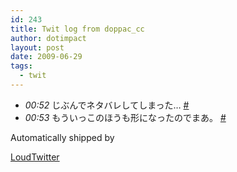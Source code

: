 ```yaml
---
id: 243
title: Twit log from doppac_cc
author: dotimpact
layout: post
date: 2009-06-29
tags:
  - twit
---
```

<ul class="loudtwitter">
  <li>
    <em>00:52</em> じぶんでネタバレしてしまった… <a href="http://twitter.com/doppac_cc/statuses/2372693110">#</a>
  </li>
  <li>
    <em>00:53</em> もういっこのほうも形になったのでまあ。 <a href="http://twitter.com/doppac_cc/statuses/2372698487">#</a>
  </li>
</ul>Automatically shipped by 

[LoudTwitter][1]

 [1]: http://www.loudtwitter.com
